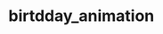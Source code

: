 # birtdday_animation
<!DOCTYPE html>
<html lang="en">
<head>
<meta charset="UTF-8" />
<meta name="viewport" content="width=device-width, initial-scale=1" />
<title>Happy Birthday Fireworks Animation</title>
<style>
  @import url('https://fonts.googleapis.com/css2?family=Playfair+Display:wght@700&display=swap');

  :root {
    --primary-color: #ff416c;
    --secondary-color: #ff4b2b;
    --balloon-colors: #ff4b2b, #ff416c, #ff6f91, #fcbad3, #ff9a76;
    --flower-colors: #ffb6c1, #ffc0cb, #ff69b4, #ff1493, #db7093;
  }

  body {
    margin: 0;
    height: 100vh;
    background: radial-gradient(ellipse at center, #000000, #0a0a0a);
    font-family: 'Playfair Display', serif;
    overflow: hidden;
    display: flex;
    flex-direction: column;
    justify-content: center;
    align-items: center;
    user-select: none;
    position: relative;
    color: white;
  }

  canvas#fireworks-canvas {
    position: fixed;
    top: 0;
    left: 0;
    width: 100vw;
    height: 100vh;
    pointer-events: none;
    z-index: 20;
  }

  /* Text container and styles */
  h1 {
    font-size: 4rem;
    font-weight: 700;
    margin-bottom: 1rem;
    overflow: visible;
    display: flex;
    gap: 0.12em;
    position: relative;
    user-select: none;
    z-index: 25;
  }

  h1 span {
    opacity: 0;
    transform: translateY(20px);
    display: inline-block;
    animation-fill-mode: forwards;
  }

  /* Balloon styles */
  .balloon {
    position: absolute;
    bottom: -150px;
    width: 60px;
    height: 80px;
    background: var(--balloon-colors);
    border-radius: 60% 60% 60% 60% / 70% 70% 30% 30%;
    opacity: 0.85;
    filter: drop-shadow(0 3px 3px rgba(0,0,0,0.8));
    animation-timing-function: ease-in-out;
    animation-name: floatUp;
    animation-iteration-count: infinite;
    z-index: 10;
  }

  /* Balloon string */
  .balloon::after {
    content: '';
    position: absolute;
    bottom: -20px;
    left: 50%;
    width: 2px;
    height: 20px;
    background-color: #333;
    transform: translateX(-50%);
    filter: drop-shadow(0 1px 1px rgba(0,0,0,0.5));
  }

  @keyframes floatUp {
    0% {
      transform: translateY(0) rotate(0deg);
      opacity: 0.85;
    }
    50% {
      transform: translateY(-40px) rotate(10deg);
      opacity: 1;
    }
    100% {
      transform: translateY(-80vh) rotate(-10deg);
      opacity: 0;
    }
  }

  /* Flower styles */
  .flower {
    position: absolute;
    bottom: -80px;
    width: 50px;
    height: 50px;
    filter: drop-shadow(0 2px 2px rgba(0,0,0,0.8));
    animation-name: floatFlower;
    animation-timing-function: ease-in-out;
    animation-iteration-count: infinite;
    cursor: default;
    z-index: 10;
  }

  /* Flower petals */
  .petal {
    position: absolute;
    width: 20px;
    height: 30px;
    background-color: var(--flower-petal-color, #ff69b4);
    border-radius: 50% / 70%;
    transform-origin: center bottom;
  }

  /* Four petals rotated */
  .petal1 { top: 5px; left: 15px; transform: rotate(0deg); }
  .petal2 { top: 15px; left: 28px; transform: rotate(45deg); }
  .petal3 { top: 20px; left: 10px; transform: rotate(-45deg); }
  .petal4 { top: 10px; left: 0;  transform: rotate(-90deg); }

  /* Flower center */
  .center {
    position: absolute;
    top: 18px;
    left: 18px;
    width: 15px;
    height: 15px;
    background-color: #fff1a8;
    border-radius: 50%;
    box-shadow: 0 0 8px #fffbbd;
  }

  @keyframes floatFlower {
    0% {
      transform: translateY(0) translateX(0) rotate(0deg);
      opacity: 0.9;
    }
    50% {
      transform: translateY(-35px) translateX(6px) rotate(7deg);
      opacity: 1;
    }
    100% {
      transform: translateY(-70vh) translateX(0) rotate(-7deg);
      opacity: 0;
    }
  }
</style>
</head>
<body>
  <h1 id="birthday-text" aria-label="Happy Birthday pikachuuuu!"></h1>

  <canvas id="fireworks-canvas"></canvas>

  <script>
    // Fireworks effect using canvas
    const canvas = document.getElementById('fireworks-canvas');
    const ctx = canvas.getContext('2d');
    let cw, ch;
    let fireworks = [];
    let particles = [];
    let hue = 120;
    let limiterTotal = 1; // Reduced to fire more often
    let limiterTick = 0;
    let timerTotal = 10; // Reduced for faster fireworks launching
    let timerTick = 0;
    let simultaneousFireworks = 3; // Number of fireworks launched each interval

    function setCanvasSize() {
      cw = window.innerWidth;
      ch = window.innerHeight;
      canvas.width = cw;
      canvas.height = ch;
    }
    setCanvasSize();
    window.addEventListener('resize', setCanvasSize);

    class Firework {
      constructor(sx, sy, tx, ty) {
        this.x = sx;
        this.y = sy;
        this.sx = sx;
        this.sy = sy;
        this.tx = tx;
        this.ty = ty;
        this.distanceToTarget = getDistance(sx, sy, tx, ty);
        this.distanceTraveled = 0;
        this.coordinates = [];
        this.coordinateCount = 3;
        while(this.coordinateCount--) {
          this.coordinates.push([this.x, this.y]);
        }
        this.angle = Math.atan2(ty - sy, tx - sx);
        this.speed = 4;
        this.acceleration = 1.05;
        this.brightness = random(50,70);
        this.targetRadius = 1;
      }
      update(index) {
        this.coordinates.pop();
        this.coordinates.unshift([this.x, this.y]);
        if(this.targetRadius < 8) {
          this.targetRadius += 0.3;
        } else {
          this.targetRadius = 1;
        }
        this.speed *= this.acceleration;
        let vx = Math.cos(this.angle) * this.speed;
        let vy = Math.sin(this.angle) * this.speed;
        this.distanceTraveled = getDistance(this.sx, this.sy, this.x + vx, this.y + vy);
        if(this.distanceTraveled >= this.distanceToTarget) {
          createParticles(this.tx, this.ty);
          fireworks.splice(index, 1);
        } else {
          this.x += vx;
          this.y += vy;
        }
      }
      draw() {
        ctx.beginPath();
        ctx.moveTo(this.coordinates[this.coordinates.length - 1][0], this.coordinates[this.coordinates.length - 1][1]);
        ctx.lineTo(this.x, this.y);
        ctx.strokeStyle = 'hsl(' + hue + ', 100%, ' + this.brightness + '%)';
        ctx.stroke();

        ctx.beginPath();
        ctx.arc(this.tx, this.ty, this.targetRadius, 0, Math.PI * 2);
        ctx.stroke();
      }
    }

    class Particle {
      constructor(x, y) {
        this.x = x;
        this.y = y;
        this.coordinates = [];
        this.coordinateCount = 5;
        while(this.coordinateCount--) {
          this.coordinates.push([this.x, this.y]);
        }
        this.angle = random(0, Math.PI * 2);
        this.speed = random(1, 10);
        this.friction = 0.95;
        this.gravity = 0.3;
        this.hue = random(hue - 50, hue + 50);
        this.brightness = random(50, 80);
        this.alpha = 1;
        this.decay = random(0.015, 0.03);
      }
      update(index) {
        this.coordinates.pop();
        this.coordinates.unshift([this.x, this.y]);
        this.speed *= this.friction;
        this.x += Math.cos(this.angle) * this.speed;
        this.y += Math.sin(this.angle) * this.speed + this.gravity;
        this.alpha -= this.decay;

        if(this.alpha <= this.decay) {
          particles.splice(index, 1);
        }
      }
      draw() {
        ctx.beginPath();
        ctx.moveTo(this.coordinates[this.coordinates.length - 1][0], this.coordinates[this.coordinates.length - 1][1]);
        ctx.lineTo(this.x, this.y);
        ctx.strokeStyle = 'hsla(' + this.hue + ', 100%, ' + this.brightness + '%, ' + this.alpha + ')';
        ctx.stroke();
      }
    }

    function random(min, max) {
      return Math.random() * (max - min) + min;
    }

    function getDistance(x1, y1, x2, y2) {
      const xDistance = x2 - x1;
      const yDistance = y2 - y1;
      return Math.sqrt(xDistance * xDistance + yDistance * yDistance);
    }

    function createParticles(x, y) {
      let particleCount = 30;
      while(particleCount--) {
        particles.push(new Particle(x, y));
      }
    }

    // Main animation loop
    function loop() {
      requestAnimationFrame(loop);
      ctx.globalCompositeOperation = 'destination-out';
      ctx.fillStyle = 'rgba(0, 0, 0, 0.25)';
      ctx.fillRect(0, 0, cw, ch);
      ctx.globalCompositeOperation = 'lighter';

      let i = fireworks.length;
      while(i--) {
        fireworks[i].draw();
        fireworks[i].update(i);
      }

      let j = particles.length;
      while(j--) {
        particles[j].draw();
        particles[j].update(j);
      }

      if(limiterTick >= limiterTotal) {
        if(timerTick >= timerTotal) {
          for(let k=0; k<simultaneousFireworks; k++) {
            let startX = cw / 4 + Math.random() * cw / 2;
            let startY = ch;
            let targetX = Math.random() * cw;
            let targetY = Math.random() * ch / 2;
            fireworks.push(new Firework(startX, startY, targetX, targetY));
          }
          timerTick = 0;
        } else {
          timerTick++;
        }
        limiterTick = 0;
      } else {
        limiterTick++;
      }
    }
    loop();

    // Letter by letter colorful text animation with fixed colors sequence
    const birthdayText = 'Happy Birthday pikachuuu!';
    const container = document.getElementById('birthday-text');
    container.innerHTML = '';
    // Fixed color pattern for letters in order
    const fixedColors = ['#ff4b2b', '#ff9a76', '#ff416c', '#fcbad3', '#ff6f91', // H A P P Y
                         '#00efeb', '#fff261', '#ff4e4e', '#ff7b72', '#4effe0', // B I R T H
                         '#ff69b4', '#ff1493', '#db7093', '#fff', '#ff4b2b']; // D A Y ! (plus extra for safe length)

    const animationDuration = 0.6; // seconds

    birthdayText.split('').forEach((char, i) => {
      const span = document.createElement('span');
      span.textContent = char;
      // assign fixed color or fallback to white
      span.style.color = fixedColors[i] || '#fff';
      span.style.animation = `letterAppear ${animationDuration}s ease forwards`;
      span.style.animationDelay = (i * animationDuration * 0.6) + 's';
      container.appendChild(span);
    });

    const style = document.createElement('style');
    style.textContent = `
      @keyframes letterAppear {
        0% {
          opacity: 0;
          transform: translateY(20px);
        }
        100% {
          opacity: 1;
          transform: translateY(0);
        }
      }
    `;
    document.head.appendChild(style);

    // Balloon creation
    const balloonColors = ['#ff4b2b', '#ff416c', '#ff6f91', '#fcbad3', '#ff9a76'];
    const balloonsCount = 15;

    function createBalloon(index) {
      const balloon = document.createElement('div');
      balloon.className = 'balloon';
      const color = balloonColors[index % balloonColors.length];
      balloon.style.background = color;
      balloon.style.left = Math.random() * 90 + 'vw';
      balloon.style.animationDuration = (8 + Math.random() * 5) + 's';
      balloon.style.animationDelay = (Math.random() * 5) + 's';
      const scale = 0.7 + Math.random() * 0.6;
      balloon.style.transform = `scale(${scale})`;
      document.body.appendChild(balloon);

      balloon.addEventListener('animationend', () => {
        balloon.remove();
        createBalloon(index);
      });
    }

    for (let i = 0; i < balloonsCount; i++) {
      createBalloon(i);
    }

    // Flower creation
    const flowerColors = ['#ffb6c1', '#ffc0cb', '#ff69b4', '#ff1493', '#db7093'];
    const flowersCount = 12;

    function createFlower(index) {
      const flower = document.createElement('div');
      flower.className = 'flower';

      for (let i = 1; i <= 4; i++) {
        const petal = document.createElement('div');
        petal.className = 'petal petal' + i;
        const petalColor = flowerColors[index % flowerColors.length];
        petal.style.backgroundColor = petalColor;
        flower.appendChild(petal);
      }

      const center = document.createElement('div');
      center.className = 'center';
      flower.appendChild(center);

      flower.style.left = Math.random() * 90 + 'vw';
      flower.style.animationDuration = (8 + Math.random() * 5) + 's';
      flower.style.animationDelay = (Math.random() * 5) + 's';

      const scale = 0.5 + Math.random() * 0.7;
      flower.style.transform = `scale(${scale})`;
      document.body.appendChild(flower);

      flower.addEventListener('animationend', () => {
        flower.remove();
        createFlower(index);
      });
    }

    for (let i = 0; i < flowersCount; i++) {
      createFlower(i);
    }
  </script>
</body>
</html>

